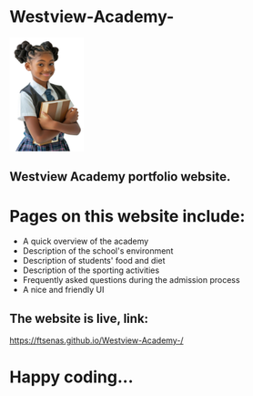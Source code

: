 # Westview-Academy-


  <img style="width: 130px; height: 200px;" src="images/school/student1.png" alt="Westview Academy">


## Westview Academy portfolio website.

# Pages on this website include:
* A quick overview of the academy
* Description of the school's environment 
* Description of students' food and diet 
* Description of the sporting activities 
* Frequently asked questions during the admission process 
* A nice and friendly UI

## The website is live, link:
https://ftsenas.github.io/Westview-Academy-/


# Happy coding...

